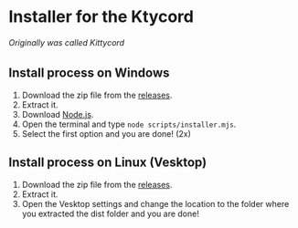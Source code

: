 # Installer for the Ktycord  
###### Originally was called Kittycord  

## Install process on Windows  
1. Download the zip file from the [releases](https://github.com/naohdevelopment/ktycord-installer/releases).  
2. Extract it.
3. Download [Node.js](https://nodejs.org/en/download).  
4. Open the terminal and type `node scripts/installer.mjs`.  
5. Select the first option and you are done! (2x)  

## Install process on Linux (Vesktop)  
1. Download the zip file from the [releases](https://github.com/naohdevelopment/ktycord-installer/releases).  
2. Extract it.
3. Open the Vesktop settings and change the location to the folder where you extracted the dist folder and you are done!
